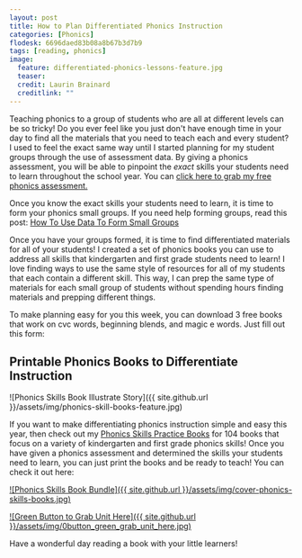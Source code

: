 ```yaml
---
layout: post
title: How to Plan Differentiated Phonics Instruction
categories: [Phonics]
flodesk: 6696daed83b08a8b67b3d7b9
tags: [reading, phonics]
image:
  feature: differentiated-phonics-lessons-feature.jpg
  teaser: 
  credit: Laurin Brainard
  creditlink: ""
---
```

Teaching phonics to a group of students who are all at different levels can be so tricky! Do you ever feel like you just don't have enough time in your day to find all the materials that you need to teach each and every student? I used to feel the exact same way until I started planning for my student groups through the use of assessment data. By giving a phonics assessment, you will be able to pinpoint the *exact* skills your students need to learn throughout the school year. You can [click here to grab my free phonics assessment.](https://theprimarybrain.com/small%20group%20reading/2023/08/22/Phonics-Skills-Assessment/)

Once you know the exact skills your students need to learn, it is time to form your phonics small groups. If you need help forming groups, read this post: [How To Use Data To Form Small Groups](https://theprimarybrain.com/small%20group%20reading/2023/08/25/How-To-Use-Data-To-Form-Small-Groups/)

Once you have your groups formed, it is time to find differentiated materials for all of your students! I created a set of phonics books you can use to address all skills that kindergarten and first grade students need to learn! I love finding ways to use the same style of resources for all of my students that each contain a different skill. This way, I can prep the same type of materials for each small group of students without spending hours finding materials and prepping different things. 

To make planning easy for you this week, you can download 3 free books that work on cvc words, beginning blends, and magic e words. Just fill out this form:

<div id="fd-form-6696daed83b08a8b67b3d7b9"></div>
<script>
  window.fd('form', {
    formId: '6696daed83b08a8b67b3d7b9',
    containerEl: '#fd-form-6696daed83b08a8b67b3d7b9'
  });
</script>

## Printable Phonics Books to Differentiate Instruction
![Phonics Skills Book Illustrate Story]({{ site.github.url }}/assets/img/phonics-skill-books-feature.jpg)

If you want to make differentiating phonics instruction simple and easy this year, then check out my [Phonics Skills Practice Books](https://www.teacherspayteachers.com/Product/Phonics-Skills-Practice-Books-Assessment-Reading-Fluency-Passages-Activities-7607081?utm_source=PB%20Blog&utm_campaign=Phonics%20Practice%20Books%20How%20to%20Differentiate%20Phonics%20Post) for 104 books that focus on a variety of kindergarten and first grade phonics skills! Once you have given a phonics assessment and determined the skills your students need to learn, you can just print the books and be ready to teach! You can check it out here:

[![Phonics Skills Book Bundle]({{ site.github.url }}/assets/img/cover-phonics-skills-books.jpg)](https://www.teacherspayteachers.com/Product/Phonics-Skills-Practice-Books-Assessment-Reading-Fluency-Passages-Activities-7607081?utm_source=PB%20Blog&utm_campaign=Phonics%20Skills%20Practice%20Books%20Bundle)

[![Green Button to Grab Unit Here]({{ site.github.url }}/assets/img/0button_green_grab_unit_here.jpg)](https://www.teacherspayteachers.com/Product/Phonics-Skills-Practice-Books-Assessment-Reading-Fluency-Passages-Activities-7607081?utm_source=PB%20Blog&utm_campaign=Phonics%20Skills%20Practice%20Books%20Bundle)

Have a wonderful day reading a book with your little learners!
